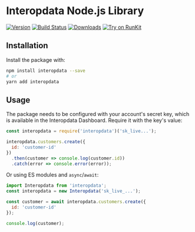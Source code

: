 # Interopdata Node.js Library

[![Version](https://img.shields.io/npm/v/interopdata.svg)](https://www.npmjs.org/package/interopdata)
[![Build Status](https://github.com/interopdata/interopdata-node/actions/workflows/main.yaml/badge.svg?branch=main)](https://github.com/interopdata/interopdata-node/actions?query=branch%3Amain)
[![Downloads](https://img.shields.io/npm/dm/interopdata.svg)](https://www.npmjs.com/package/interopdata)
[![Try on RunKit](https://badge.runkitcdn.com/interopdata.svg)](https://runkit.com/npm/interopdata)

## Installation

Install the package with:

```sh
npm install interopdata --save
# or
yarn add interopdata
```

## Usage

The package needs to be configured with your account's secret key, which is
available in the Interopdata Dashboard. Require it with the key's
value:

<!-- prettier-ignore -->
```js
const interopdata = require('interopdata')('sk_live...');

interopdata.customers.create({
  id: 'customer-id'
})
  .then(customer => console.log(customer.id))
  .catch(error => console.error(error));
```

Or using ES modules and `async`/`await`:

```js
import Interopdata from 'interopdata';
const interopdata = new Interopdata('sk_live_...');

const customer = await interopdata.customers.create({
  id: 'customer-id'
});

console.log(customer);
```